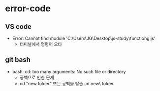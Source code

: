 # error-code

## VS code
* Error: Cannot find module 'C:\Users\JG\Desktop\js-study\functiong.js'
  *  터미널에서 명령어 오타

## git bash
* bash: cd: too many arguments: No such file or directory
  * 공백으로 인한 문제
  * cd "new folder" 또는 공백을 탈출 cd new\ folder